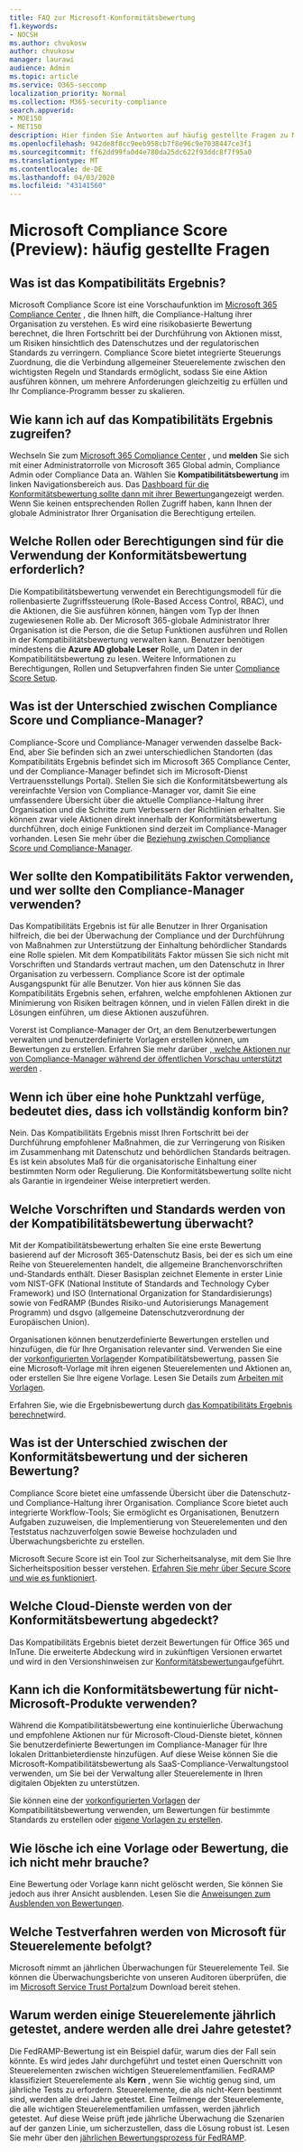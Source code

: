 ```yaml
---
title: FAQ zur Microsoft-Konformitätsbewertung
f1.keywords:
- NOCSH
ms.author: chvukosw
author: chvukosw
manager: laurawi
audience: Admin
ms.topic: article
ms.service: O365-seccomp
localization_priority: Normal
ms.collection: M365-security-compliance
search.appverid:
- MOE150
- MET150
description: Hier finden Sie Antworten auf häufig gestellte Fragen zu Microsoft-Konformitäts Bewertungspunkten, die Organisationen dabei helfen, Risikobewertungen zu vereinfachen und zu automatisieren.
ms.openlocfilehash: 942de8f8cc9eeb958cb7f8e96c9e7038447ce3f1
ms.sourcegitcommit: ff62dd99fa0d4e780da25dc622f93ddc8f7f95a0
ms.translationtype: MT
ms.contentlocale: de-DE
ms.lasthandoff: 04/03/2020
ms.locfileid: "43141560"
---
```

# <a name="microsoft-compliance-score-preview-frequently-asked-questions"></a>Microsoft Compliance Score (Preview): häufig gestellte Fragen

## <a name="what-is-compliance-score"></a>Was ist das Kompatibilitäts Ergebnis?

Microsoft Compliance Score ist eine Vorschaufunktion im [Microsoft 365 Compliance Center](microsoft-365-compliance-center.md) , die Ihnen hilft, die Compliance-Haltung ihrer Organisation zu verstehen. Es wird eine risikobasierte Bewertung berechnet, die Ihren Fortschritt bei der Durchführung von Aktionen misst, um Risiken hinsichtlich des Datenschutzes und der regulatorischen Standards zu verringern. Compliance Score bietet integrierte Steuerungs Zuordnung, die die Verbindung allgemeiner Steuerelemente zwischen den wichtigsten Regeln und Standards ermöglicht, sodass Sie eine Aktion ausführen können, um mehrere Anforderungen gleichzeitig zu erfüllen und Ihr Compliance-Programm besser zu skalieren.

## <a name="how-do-i-access-compliance-score"></a>Wie kann ich auf das Kompatibilitäts Ergebnis zugreifen?

Wechseln Sie zum [Microsoft 365 Compliance Center](https://compliance.microsoft.com/) , und **melden** Sie sich mit einer Administratorrolle von Microsoft 365 Global admin, Compliance Admin oder Compliance Data an. Wählen Sie **Kompatibilitätsbewertung** im linken Navigationsbereich aus. Das [Dashboard für die Konformitätsbewertung sollte dann mit ihrer Bewertung](compliance-score-setup.md#understand-the-compliance-score-dashboard)angezeigt werden. Wenn Sie keinen entsprechenden Rollen Zugriff haben, kann Ihnen der globale Administrator Ihrer Organisation die Berechtigung erteilen.

## <a name="what-roles-or-permissions-are-needed-to-use-compliance-score"></a>Welche Rollen oder Berechtigungen sind für die Verwendung der Konformitätsbewertung erforderlich?

Die Kompatibilitätsbewertung verwendet ein Berechtigungsmodell für die rollenbasierte Zugriffssteuerung (Role-Based Access Control, RBAC), und die Aktionen, die Sie ausführen können, hängen vom Typ der Ihnen zugewiesenen Rolle ab. Der Microsoft 365-globale Administrator Ihrer Organisation ist die Person, die die Setup Funktionen ausführen und Rollen in der Kompatibilitätsbewertung verwalten kann. Benutzer benötigen mindestens die **Azure AD globale Leser** Rolle, um Daten in der Kompatibilitätsbewertung zu lesen. Weitere Informationen zu Berechtigungen, Rollen und Setupverfahren finden Sie unter [Compliance Score Setup](compliance-score-setup.md).

## <a name="what-is-the-difference-between-compliance-score-and-compliance-manager"></a>Was ist der Unterschied zwischen Compliance Score und Compliance-Manager?

Compliance-Score und Compliance-Manager verwenden dasselbe Back-End, aber Sie befinden sich an zwei unterschiedlichen Standorten (das Kompatibilitäts Ergebnis befindet sich im Microsoft 365 Compliance Center, und der Compliance-Manager befindet sich im Microsoft-Dienst Vertrauensstellungs Portal). Stellen Sie sich die Konformitätsbewertung als vereinfachte Version von Compliance-Manager vor, damit Sie eine umfassendere Übersicht über die aktuelle Compliance-Haltung ihrer Organisation und die Schritte zum Verbessern der Richtlinien erhalten. Sie können zwar viele Aktionen direkt innerhalb der Konformitätsbewertung durchführen, doch einige Funktionen sind derzeit im Compliance-Manager vorhanden. Lesen Sie mehr über die [Beziehung zwischen Compliance Score und Compliance-Manager](compliance-score.md#relationship-to-compliance-manager).

## <a name="who-should-use-compliance-score-and-who-should-use-compliance-manager"></a>Wer sollte den Kompatibilitäts Faktor verwenden, und wer sollte den Compliance-Manager verwenden?

Das Kompatibilitäts Ergebnis ist für alle Benutzer in Ihrer Organisation hilfreich, die bei der Überwachung der Compliance und der Durchführung von Maßnahmen zur Unterstützung der Einhaltung behördlicher Standards eine Rolle spielen. Mit dem Kompatibilitäts Faktor müssen Sie sich nicht mit Vorschriften und Standards vertraut machen, um den Datenschutz in Ihrer Organisation zu verbessern. Compliance Score ist der optimale Ausgangspunkt für alle Benutzer. Von hier aus können Sie das Kompatibilitäts Ergebnis sehen, erfahren, welche empfohlenen Aktionen zur Minimierung von Risiken beitragen können, und in vielen Fällen direkt in die Lösungen einführen, um diese Aktionen auszuführen.

Vorerst ist Compliance-Manager der Ort, an dem Benutzerbewertungen verwalten und benutzerdefinierte Vorlagen erstellen können, um Bewertungen zu erstellen. Erfahren Sie mehr darüber [, welche Aktionen nur von Compliance-Manager während der öffentlichen Vorschau unterstützt werden](compliance-score-release-notes.md#compliance-score-relationship-to-compliance-manager) .

## <a name="if-i-have-a-high-score-does-it-mean-im-fully-compliant"></a>Wenn ich über eine hohe Punktzahl verfüge, bedeutet dies, dass ich vollständig konform bin?

Nein. Das Kompatibilitäts Ergebnis misst Ihren Fortschritt bei der Durchführung empfohlener Maßnahmen, die zur Verringerung von Risiken im Zusammenhang mit Datenschutz und behördlichen Standards beitragen. Es ist kein absolutes Maß für die organisatorische Einhaltung einer bestimmten Norm oder Regulierung. Die Konformitätsbewertung sollte nicht als Garantie in irgendeiner Weise interpretiert werden.

## <a name="what-regulations-and-standards-does-compliance-score-monitor"></a>Welche Vorschriften und Standards werden von der Kompatibilitätsbewertung überwacht?

Mit der Kompatibilitätsbewertung erhalten Sie eine erste Bewertung basierend auf der Microsoft 365-Datenschutz Basis, bei der es sich um eine Reihe von Steuerelementen handelt, die allgemeine Branchenvorschriften und-Standards enthält. Dieser Basisplan zeichnet Elemente in erster Linie vom NIST-GFK (National Institute of Standards and Technology Cyber Framework) und ISO (International Organization for Standardisierungs) sowie von FedRAMP (Bundes Risiko-und Autorisierungs Management Programm) und dsgvo (allgemeine Datenschutzverordnung der Europäischen Union).

Organisationen können benutzerdefinierte Bewertungen erstellen und hinzufügen, die für Ihre Organisation relevanter sind. Verwenden Sie eine der [vorkonfigurierten Vorlagen](compliance-score.md#templates)der Kompatibilitätsbewertung, passen Sie eine Microsoft-Vorlage mit ihren eigenen Steuerelementen und Aktionen an, oder erstellen Sie Ihre eigene Vorlage. Lesen Sie Details zum [Arbeiten mit Vorlagen](working-with-compliance-manager.md#templates).

Erfahren Sie, wie die Ergebnisbewertung durch [das Kompatibilitäts Ergebnis berechnet](compliance-score-methodology.md)wird.

## <a name="what-is-the-difference-between-compliance-score-and-secure-score"></a>Was ist der Unterschied zwischen der Konformitätsbewertung und der sicheren Bewertung?

Compliance Score bietet eine umfassende Übersicht über die Datenschutz-und Compliance-Haltung ihrer Organisation. Compliance Score bietet auch integrierte Workflow-Tools; Sie ermöglicht es Organisationen, Benutzern Aufgaben zuzuweisen, die Implementierung von Steuerelementen und den Teststatus nachzuverfolgen sowie Beweise hochzuladen und Überwachungsberichte zu erstellen.

Microsoft Secure Score ist ein Tool zur Sicherheitsanalyse, mit dem Sie Ihre Sicherheitsposition besser verstehen. [Erfahren Sie mehr über Secure Score und wie es funktioniert](../security/mtp/microsoft-secure-score.md).

## <a name="which-cloud-services-are-covered-by-compliance-score"></a>Welche Cloud-Dienste werden von der Konformitätsbewertung abgedeckt?

Das Kompatibilitäts Ergebnis bietet derzeit Bewertungen für Office 365 und InTune. Die erweiterte Abdeckung wird in zukünftigen Versionen erwartet und wird in den Versionshinweisen zur [Konformitätsbewertung](compliance-score-release-notes.md)aufgeführt.

## <a name="can-i-use-compliance-score-for-non-microsoft-products"></a>Kann ich die Konformitätsbewertung für nicht-Microsoft-Produkte verwenden?

Während die Kompatibilitätsbewertung eine kontinuierliche Überwachung und empfohlene Aktionen nur für Microsoft-Cloud-Dienste bietet, können Sie benutzerdefinierte Bewertungen im Compliance-Manager für Ihre lokalen Drittanbieterdienste hinzufügen. Auf diese Weise können Sie die Microsoft-Kompatibilitätsbewertung als SaaS-Compliance-Verwaltungstool verwenden, um Sie bei der Verwaltung aller Steuerelemente in Ihren digitalen Objekten zu unterstützen.

Sie können eine der [vorkonfigurierten Vorlagen](compliance-score.md#templates) der Kompatibilitätsbewertung verwenden, um Bewertungen für bestimmte Standards zu erstellen oder [eigene Vorlagen zu erstellen](working-with-compliance-manager.md#create-a-template).

## <a name="how-do-i-delete-a-template-or-assessment-i-no-longer-need"></a>Wie lösche ich eine Vorlage oder Bewertung, die ich nicht mehr brauche?

Eine Bewertung oder Vorlage kann nicht gelöscht werden, Sie können Sie jedoch aus ihrer Ansicht ausblenden. Lesen Sie die [Anweisungen zum Ausblenden von Bewertungen](working-with-compliance-manager.md#hide-a-template-or-an-assessment).

## <a name="what-test-procedures-does-microsoft-follow-for-controls"></a>Welche Testverfahren werden von Microsoft für Steuerelemente befolgt?

Microsoft nimmt an jährlichen Überwachungen für Steuerelemente Teil. Sie können die Überwachungsberichte von unseren Auditoren überprüfen, die im [Microsoft Service Trust Portal](https://servicetrust.microsoft.com/ViewPage/MSComplianceGuideV3)zum Download bereit stehen.

## <a name="why-are-some-controls-tested-annually-and-others-tested-every-three-years"></a>Warum werden einige Steuerelemente jährlich getestet, andere werden alle drei Jahre getestet?

Die FedRAMP-Bewertung ist ein Beispiel dafür, warum dies der Fall sein könnte. Es wird jedes Jahr durchgeführt und testet einen Querschnitt von Steuerelementen zwischen wichtigen Steuerelementfamilien. FedRAMP klassifiziert Steuerelemente als **Kern** , wenn Sie wichtig genug sind, um jährliche Tests zu erfordern. Steuerelemente, die als nicht-Kern bestimmt sind, werden alle drei Jahre getestet. Eine Teilmenge der Steuerelemente, die alle wichtigen Steuerelementfamilien umfassen, werden jährlich getestet. Auf diese Weise prüft jede jährliche Überwachung die Szenarien auf der ganzen Linie, um sicherzustellen, dass die Lösung robust ist. Lesen Sie mehr über den [jährlichen Bewertungsprozess für FedRAMP](https://www.fedramp.gov/annual-assessment-guidance/).
